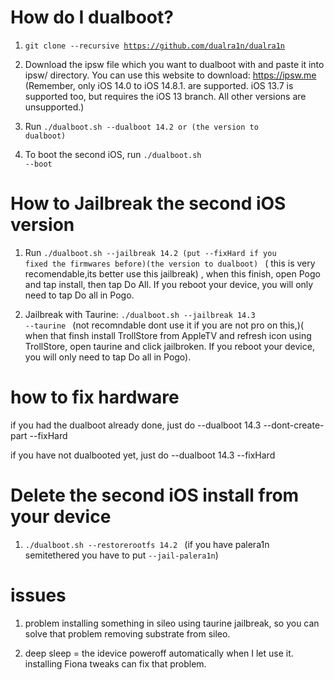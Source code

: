 # How do I dualboot?

1. <code>git clone --recursive https://github.com/dualra1n/dualra1n</code>

2. Download the ipsw file which you want to dualboot with and paste it into ipsw/ directory. You can use this website to download: https://ipsw.me (Remember, only iOS 14.0 to iOS 14.8.1. are supported. iOS 13.7 is supported too, but requires the iOS 13 branch. All other versions are unsupported.)

3. Run <code>./dualboot.sh --dualboot 14.2 or (the version to dualboot) </code>

4. To boot the second iOS, run <code>./dualboot.sh --boot</code>


# How to Jailbreak the second iOS version  

1. Run <code>./dualboot.sh --jailbreak 14.2 (put --fixHard if you fixed the firmwares before)(the version to dualboot) </code> ( this is very recomendable,its better use this jailbreak) , when this finish, open Pogo and tap install, then tap Do All. If you reboot your device, you will only need to tap Do all in Pogo.

2. Jailbreak with Taurine: <code>./dualboot.sh --jailbreak 14.3 --taurine </code> (not recomndable dont use it if you are not pro on this,)( when that finsh install TrollStore from AppleTV and refresh icon using TrollStore, open taurine and click jailbroken. If you reboot your device, you will only need to tap Do all in Pogo).

# how to fix hardware 

if you had the dualboot already done, just do --dualboot 14.3 --dont-create-part --fixHard

if you have not dualbooted yet, just do --dualboot 14.3 --fixHard

# Delete the second iOS install from your device

1. <code>./dualboot.sh --restorerootfs 14.2 </code> (if you have palera1n semitethered you have to put <code>--jail-palera1n</code>)


# issues 

1. problem installing something in sileo using taurine jailbreak, so you can solve that problem removing substrate from sileo.


2. deep sleep = the idevice poweroff automatically when I let use it. installing Fiona tweaks can fix that problem.


